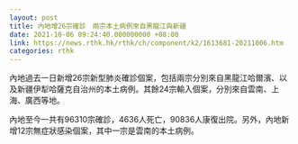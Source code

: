 ```yaml
---
layout: post
title: 內地增26宗確診　兩宗本土病例來自黑龍江與新疆
date: 2021-10-06 09:24:40.000000000 +08:00
link: https://news.rthk.hk/rthk/ch/component/k2/1613681-20211006.htm
categories: rthk
---
```


內地過去一日新增26宗新型肺炎確診個案，包括兩宗分別來自黑龍江哈爾濱、以及新疆伊犁哈薩克自治州的本土病例。其餘24宗輸入個案，分別來自雲南、上海、廣西等地。

內地至今一共有96310宗確診，4636人死亡，90836人康復出院。另外，內地新增12宗無症狀感染個案，其中一宗是雲南的本土病例。
